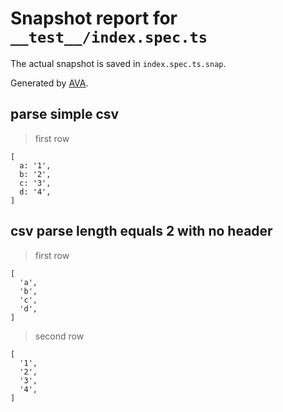 # Snapshot report for `__test__/index.spec.ts`

The actual snapshot is saved in `index.spec.ts.snap`.

Generated by [AVA](https://avajs.dev).

## parse simple csv

> first row

    [
      a: '1',
      b: '2',
      c: '3',
      d: '4',
    ]

## csv parse length equals 2 with no header

> first row

    [
      'a',
      'b',
      'c',
      'd',
    ]

> second row

    [
      '1',
      '2',
      '3',
      '4',
    ]
